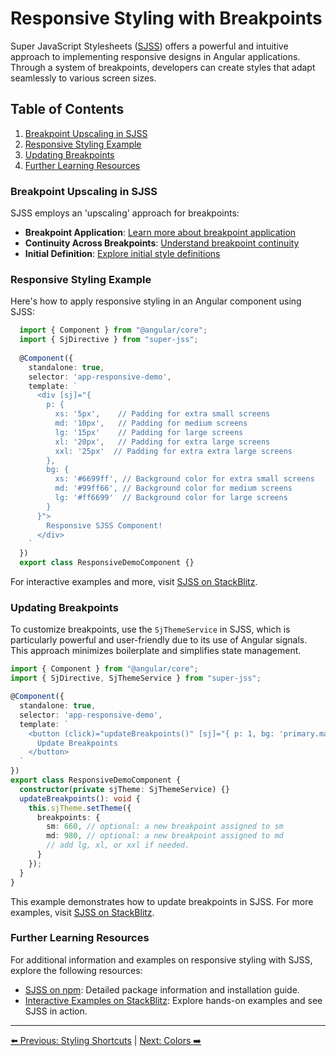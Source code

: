 # Responsive Styling with Breakpoints

Super JavaScript Stylesheets ([SJSS](https://www.npmjs.com/package/super-jss)) offers a powerful and intuitive approach to implementing responsive designs in Angular applications. Through a system of breakpoints, developers can create styles that adapt seamlessly to various screen sizes.

## Table of Contents
1. [Breakpoint Upscaling in SJSS](#breakpoint-upscaling-in-sjss)
2. [Responsive Styling Example](#responsive-styling-example)
3. [Updating Breakpoints](#updating-breakpoints)
4. [Further Learning Resources](#further-learning-resources)

### Breakpoint Upscaling in SJSS
SJSS employs an 'upscaling' approach for breakpoints:

- **Breakpoint Application**: [Learn more about breakpoint application](#breakpoint-application)
- **Continuity Across Breakpoints**: [Understand breakpoint continuity](#continuity-across-breakpoints)
- **Initial Definition**: [Explore initial style definitions](#initial-definition)

### Responsive Styling Example
Here's how to apply responsive styling in an Angular component using SJSS:

```typescript
  import { Component } from "@angular/core";
  import { SjDirective } from "super-jss";
  
  @Component({
    standalone: true,
    selector: 'app-responsive-demo',
    template: `
      <div [sj]="{
        p: {
          xs: '5px',    // Padding for extra small screens
          md: '10px',   // Padding for medium screens
          lg: '15px'    // Padding for large screens
          xl: '20px',   // Padding for extra large screens
          xxl: '25px'  // Padding for extra extra large screens        
        },
        bg: {
          xs: '#6699ff', // Background color for extra small screens
          md: '#99ff66', // Background color for medium screens
          lg: '#ff6699'  // Background color for large screens
        }
      }">
        Responsive SJSS Component!
      </div>
    `
  })
  export class ResponsiveDemoComponent {}
```

For interactive examples and more, visit [SJSS on StackBlitz](https://stackblitz.com/edit/super-js?file=src%2Fmain.ts).

### Updating Breakpoints
To customize breakpoints, use the `SjThemeService` in SJSS, which is particularly powerful and user-friendly due to its use of Angular signals. This approach minimizes boilerplate and simplifies state management.

```typescript
import { Component } from "@angular/core";
import { SjDirective, SjThemeService } from "super-jss";

@Component({
  standalone: true,
  selector: 'app-responsive-demo',
  template: `
    <button (click)="updateBreakpoints()" [sj]="{ p: 1, bg: 'primary.main', color: 'primary.contrast', borderRadius: '4px', cursor: 'pointer' }">
      Update Breakpoints
    </button>
  `
})
export class ResponsiveDemoComponent {
  constructor(private sjTheme: SjThemeService) {}
  updateBreakpoints(): void {
    this.sjTheme.setTheme({
      breakpoints: {
        sm: 660, // optional: a new breakpoint assigned to sm
        md: 980, // optional: a new breakpoint assigned to md
        // add lg, xl, or xxl if needed.
      }
    });
  }
}
```
This example demonstrates how to update breakpoints in SJSS. For more examples, visit [SJSS on StackBlitz](https://stackblitz.com/edit/super-js?file=src%2Fmain.ts).

### Further Learning Resources
For additional information and examples on responsive styling with SJSS, explore the following resources:
- [SJSS on npm](https://www.npmjs.com/package/super-jss): Detailed package information and installation guide.
- [Interactive Examples on StackBlitz](https://stackblitz.com/edit/super-js?file=src%2Fmain.ts): Explore hands-on examples and see SJSS in action.

---
[⬅️ Previous: Styling Shortcuts](styling-shortcuts.md) | [Next: Colors ➡️](colors.md)